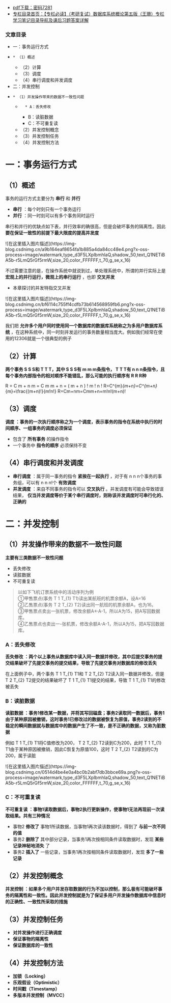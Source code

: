   * [pdf下载：密码7281](https://url18.ctfile.com/f/22722418-803434693-77fa8b)
  * [专栏目录首页：【专栏必读】（考研复试）数据库系统概论第五版（王珊）专栏学习笔记目录导航及课后习题答案详解](https://blog.csdn.net/qq_39183034/article/details/122771126)

### 文章目录

  * 一：事务运行方式
  *     * （1）概述
    * （2）计算
    * （3）调度
    * （4）串行调度和并发调度
  * 二：并发控制
  *     * （1）并发操作带来的数据不一致性问题
    *       * A：丢失修改
      * B：读脏数据
      * C：不可重复读
    * （2）并发控制概念
    * （3）并发控制任务
    * （4）并发控制方法

# 一：事务运行方式

## （1）概述

事务的运行方式主要分为 **串行** 和 **并行**

  * **串行** ：每个时刻只有一个事务运行
  *  **并行** ：同一时刻可以有多个事务同时运行

串行和并行的优缺点如下表，并行效率的确很高，但是会破坏事务的隔离性。因此 **要在保证一致性的前提下最大限度的提高并发度**

![在这里插入图片描述](https://img-
blog.csdnimg.cn/a9b164eaf8654fa1b885a4da84cc48e4.png?x-oss-
process=image/watermark,type_d3F5LXplbmhlaQ,shadow_50,text_Q1NETiBA5b-r5LmQ5rGf5rmW,size_20,color_FFFFFF,t_70,g_se,x_16)

不过需要注意的是，在操作系统中就说到过，单处理系统中，所谓的并行实际上是 **宏观上的并行运行，微观上的串行运行** ，也即 **交叉并发**

  * 本章探讨的并发特指交叉并发

![在这里插入图片描述](https://img-
blog.csdnimg.cn/bf6114c755ff4cdfb73b614568959fb6.png?x-oss-
process=image/watermark,type_d3F5LXplbmhlaQ,shadow_50,text_Q1NETiBA5b-r5LmQ5rGf5rmW,size_20,color_FFFFFF,t_70,g_se,x_16)

我们把 **允许多个用户同时使用同一个数据库的数据库系统称之为多用户数据库系统**
，在这种系统中，同一时刻并发运行的事务数量相当庞大。例如我们经常在使用的12306就是一个很典型的例子

## （2）计算

**两个事务 S S S和 T T T，其中 S S S有 m m m条指令， T T T有 n n
n条指令，且每个事务内部指令的相对顺序不能错乱，那么可能的执行顺序有 R R R种**

R = C m \+ n m = C m m \+ n = ( m \+ n ) ! m ! n !
R=C^{m}_{m+n}=C^{m+n}_{m}=\frac{(m+n)!}{m!n!} R=Cm+nm​=Cmm+n​=m!n!(m+n)!​

## （3）调度

**调度 ：事务的一次执行顺序称之为一个调度，表示事务的指令在系统中执行的时间顺序、一组事务的调度必须保证**

  * 包含了 **所有事务** 的操作指令
  * 一个事务中 **指令的顺序** 必须保持不变

## （4）串行调度和并发调度

  * **串行调度** ：属于同一事务的指令 **紧挨在一起执行** ，对于有 n n n个事务的事务组，可以有 n n n!个 **有效调度**
  *  **并发调度** ：来自不同事务的指令可以 **交叉执行** 。并发调度有可能会导致错误结果， **仅当并发调度等价于某个串行调度时，则称该并发调度时可串行化的、正确的**

# 二：并发控制

## （1）并发操作带来的数据不一致性问题

**主要有三类数据不一致性问题**

  * 丢失修改
  * 读脏数据
  * 不可重复读

> 以如下飞机订票系统中的活动序列为例  
>  ①甲售票点(事务 T 1 T_{1} T1​)读出某航班的机票余额A，设A=16  
>  ②乙售票点(事务 T 2 T_{2} T2​)读出同一航班的机票余额A，也为16。  
>  ③甲售票点卖出一张机票，修改余额A←A-1，所以A为15，把A写回数据库。  
>  ④乙售票点也卖出一-张机票，修改余额A-A-1，所以A为15，把A写回数据库。

### A：丢失修改

**丢失修改 ：两个以上事务从数据库中读入同一数据并修改，其中后提交事务的提交结果破坏了先提交事务的提交结果，导致了先提交事务对数据库的修改丢失**

在上面例子中，两个事务 T 1 T_{1} T1​和 T 2 T_{2} T2​读入同一数据并修改，但是 T 2 T_{2} T2​提交的结果破坏了 T 1
T_{1} T1​提交的结果，导致 T 1 T_{1} T1​的修改被丢失

### B：读脏数据

**读脏数据
：事务1修改某一数据，并将其写回磁盘；事务2读取同一数据后，事务1由于某种原因被撤销，这时事务1已修改过的数据被恢复为原值，事务2读到的不稳定的瞬间数据就与数据库中的数据产生了不一致，是不正确的数据，又称为脏数据**

例如 T 1 T_{1} T1​将C值修改为200， T 2 T_{2} T2​读到C为200，此时 T 1 T_{1}
T1​由于某种原因被撤销，因此C恢复为原值100，这时 T 2 T_{2} T2​读到的C为200，属于读脏

![在这里插入图片描述](https://img-
blog.csdnimg.cn/0514d4be4e0a4bc0b2abf7db3bbce69a.png?x-oss-
process=image/watermark,type_d3F5LXplbmhlaQ,shadow_50,text_Q1NETiBA5b-r5LmQ5rGf5rmW,size_20,color_FFFFFF,t_70,g_se,x_16)

### C：不可重复读

**不可重复读 ：事物1读取数据后，事物2执行更新操作，使事物1无法再现前一次读取结果。共有三种情况**

  * 事物2 **修改了** 事物1所读数据，当事物1再次读该数据时，得到了 **与前一次不同的值**
  * 事务2 **删除了** 其中部分记录，当事务1再次按相同条件读取数据时，发现 **某些记录神秘地消失** 了
  * 事务2 **插入了** 一些记录，当事务1再次按相同条件读取数据时，发现 **多了一些记录**

## （2）并发控制概念

**并发控制
：如果多个用户并发存取数据的行为不加以控制，那么极有可能破坏事务的隔离性和一致性。因此并发控制就是为了保证多用户并发操作数据库中信息时的正确性、一致性所采取的措施**

## （3）并发控制任务

  * **对并发操作进行正确调度**
  *  **保证事物的隔离性**
  *  **保证数据库的一致性**

## （4）并发控制方法

  * **加锁（Locking）**
  *  **乐观假设（Optimistic）**
  *  **时间戳（Timestamp）**
  *  **多版本并发控制（MVCC）**

